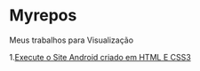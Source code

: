 # Myrepos
 Meus trabalhos para Visualização
<p></p>

 1.<a href="https://matheuslcnh.github.io/projeto-android/index.html" target="_blank">Execute o Site Android criado em HTML E CSS3</a>
